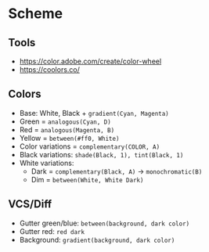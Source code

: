 # Scheme

## Tools
* https://color.adobe.com/create/color-wheel
* https://coolors.co/

## Colors

* Base: White, Black + `gradient(Cyan, Magenta)`
* Green = `analogous(Cyan, D)`
* Red = `analogous(Magenta, B)`
* Yellow = `between(#ff0, White)`
* Color variations = `complementary(COLOR, A)`
* Black variations: `shade(Black, 1), tint(Black, 1)`
* White variations:
    * Dark = `complementary(Black, A)` -> `monochromatic(B)`
    * Dim = `between(White, White Dark)`


## VCS/Diff
* Gutter green/blue: `between(background, dark color)`
* Gutter red: `red dark`
* Background: `gradient(background, dark color)`
